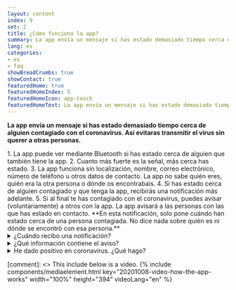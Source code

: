 ```yaml
---
layout: content
index: 9
set: 2
title: ¿Cómo funciona la app?
summary: La app envía un mensaje si has estado demasiado tiempo cerca de alguien contagiado con el coronavirus.
lang: es
categories:
- es
- faq
showBreadCrumbs: true
showContact: true
featuredHome: true
featuredHomeIndex: 5
featuredHomeIcon: app-touch
featuredHomeText: La app envía un mensaje si has estado demasiado tiempo cerca de alguien contagiado con el coronavirus.
---
```


**La app envía un mensaje si has estado demasiado tiempo cerca de alguien contagiado con el coronavirus. Así evitaras transmitir el virus sin querer a otras personas.**

<div class="md-timeline" markdown="1">
    1. La app puede ver mediante Bluetooth si has estado cerca de alguien que también tiene la app.
    2. Cuanto más fuerte es la señal, más cerca has estado.
    3. La app funciona sin localización, nombre, correo electrónico, número de teléfono u otros datos de contacto. La app no sabe quién eres, quién era la otra persona o dónde os encontrabais.
    4. Si has estado cerca de alguien contagiado y que tenga la app, recibirás una notificación más adelante.
    5. Si al final te has contagiado con el coronavirus, puedes avisar (voluntariamente) a otros con la app. La app avisará a las personas con las que has estado en contacto. **En esta notificación, solo pone cuándo han estado cerca de una persona contagiada. No dice nada sobre quién es ni dónde se encontró con esa persona.**
</div>

<details>
   <summary>¿Cuándo recibo una notificación?</summary>
   <div markdown="1">
    Si has dado positivo en coronavirus, puedes informar voluntariamente a otros con la app con la ayuda del GGD (servicio de salud municipal). Te llamará un asistente del GGD con los resultados del test y también te preguntará si quieres avisar de ello a otras personas por la app. Si decides avisar, el receptor de tu aviso no podrá ver quién eres ni dónde ocurrió el contacto. Tú decides si envías el aviso, no es obligatorio ni automático.
</div>
</details>

<details>
<summary>¿Qué información contiene el aviso?</summary>
<div markdown="1">

En la notificación pone cuántos días hace que estuviste cerca de alguien que luego resultó tener el coronavirus. No pone quién fue, dónde ni cuándo exactamente.

- Cuando recibas una notificación, podrás hacerte un test directamente, incluso aunque no muestres síntomas. Toda la información relevante se encuentra en la notificación que recibirás de CoronaMelder.
- ¿Muestras síntomas graves o formas parte de un grupo de riesgo? Llama a tu médico de cabecera.

</div>
</details>

<details>
<summary>He dado positivo en coronavirus. ¿Qué hago?</summary>
<div markdown="1">
    Si has dado positivo en coronavirus, puedes informar voluntariamente a otros con la app, con la ayuda de un asistente del GGD (servicio municipal de salud). Así puedes avisar a otros. El receptor no podrá ver quién eres ni dónde ocurrió el contacto. Tú decides si envías el aviso, no es obligatorio ni automático.
</div>
</details>


[comment]: <> This include below is a video.
{% include components/mediaelement.html key="20201008-video-how-the-app-works" width="100%" height="394"  videoLang="en" %}

